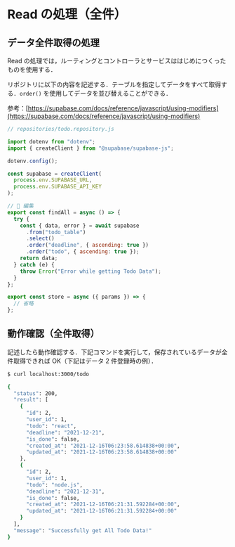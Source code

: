 # Read の処理（全件）

## データ全件取得の処理

Read の処理では，ルーティングとコントローラとサービスははじめにつくったものを使用する．

リポジトリに以下の内容を記述する．テーブルを指定してデータをすべて取得する．`order()` を使用してデータを並び替えることができる．

参考：[https://supabase.com/docs/reference/javascript/using-modifiers](https://supabase.com/docs/reference/javascript/using-modifiers)

```js
// repositories/todo.repository.js

import dotenv from "dotenv";
import { createClient } from "@supabase/supabase-js";

dotenv.config();

const supabase = createClient(
  process.env.SUPABASE_URL,
  process.env.SUPABASE_API_KEY
);

// 🔽 編集
export const findAll = async () => {
  try {
    const { data, error } = await supabase
      .from("todo_table")
      .select()
      .order("deadline", { ascending: true })
      .order("todo", { ascending: true });
    return data;
  } catch (e) {
    throw Error("Error while getting Todo Data");
  }
};

export const store = async ({ params }) => {
  // 省略
};
```

## 動作確認（全件取得）

記述したら動作確認する．下記コマンドを実行して，保存されているデータが全件取得できれば OK（下記はデータ 2 件登録時の例）．

```bash
$ curl localhost:3000/todo

{
  "status": 200,
  "result": [
    {
      "id": 2,
      "user_id": 1,
      "todo": "react",
      "deadline": "2021-12-21",
      "is_done": false,
      "created_at": "2021-12-16T06:23:58.614838+00:00",
      "updated_at": "2021-12-16T06:23:58.614838+00:00"
    },
    {
      "id": 2,
      "user_id": 1,
      "todo": "node.js",
      "deadline": "2021-12-31",
      "is_done": false,
      "created_at": "2021-12-16T06:21:31.592284+00:00",
      "updated_at": "2021-12-16T06:21:31.592284+00:00"
    }
  ],
  "message": "Successfully get All Todo Data!"
}

```
